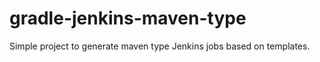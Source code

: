 gradle-jenkins-maven-type
=========================
Simple project to generate maven type Jenkins jobs based on templates.